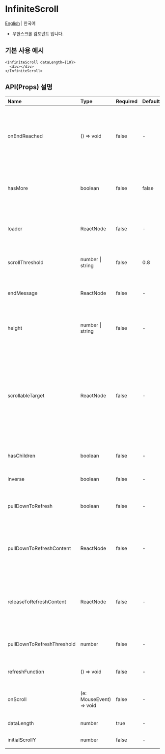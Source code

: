 # InfiniteScroll

[English](../en/component_infinitescroll.md) | 한국어

- 무한스크롤 컴포넌트 입니다.

## 기본 사용 예시

```tsx
<InfiniteScroll dataLength={10}>
  <div></div>
</InfiniteScroll>
```

## API(Props) 설명

| Name                       | Type                    | Required | Default | Description                                                                                                                                                                    |
| :------------------------- | :---------------------- | :------- | :------ | :----------------------------------------------------------------------------------------------------------------------------------------------------------------------------- |
| onEndReached               | () => void              | false    | -       | 스크롤 영역 하단에 도달했을 때 호출하는 이벤트 <br>- 페이징을 위한 데이터 fetching에 사용                                                                                      |
| hasMore                    | boolean                 | false    | false   | 스크롤 영역 하단에 도달했을 때 `onEndReached` 이벤트를 호출할지 여부 결정                                                                                                      |
| loader                     | ReactNode               | false    | -       | 다음 데이터를 fetching하는 동안 보여줄 fallback UI 컴포넌트                                                                                                                    |
| scrollThreshold            | number \| string        | false    | 0.8     | InfiniteScroll이 다음에 호출할 시점을 정의하는 임계값                                                                                                                          |
| endMessage                 | ReactNode               | false    | -       | 스크롤 영역 하단에 도달했을 때 보여줄 메시지                                                                                                                                   |
| height                     | number \| string        | false    | -       | 고정 높이 스크롤 컨텐츠를 사용하고 싶은 경우, 그 때 지정할 높이값                                                                                                              |
| scrollableTarget           | ReactNode               | false    | -       | InfiniteScroll 구성 요소에 오버플로 스크롤바를 이미 제공하고 있는 (부모) DOM 요소에 대한 참조 <br>- DOM 요소의 ID를 등록하면, 해당 ID를 가진 DOM 요소가 스크롤 영역으로 사용됨 |
| hasChildren                | boolean                 | false    | -       | 스크롤 영역에 자식 요소가 있는지 여부                                                                                                                                          |
| inverse                    | boolean                 | false    | -       | InfiniteScroll을 최상단에 설정할지 여부                                                                                                                                        |
| pullDownToRefresh          | boolean                 | false    | -       | 화면을 아래로 당려 새로 고침 기능을 활성화할지 여부                                                                                                                            |
| pullDownToRefreshContent   | ReactNode               | false    | -       | 화면을 아래로 당겨 새로 고침 기능을 사용할 때, 새로 고침이 시작되기 전에 보여줄 컴포넌트                                                                                       |
| releaseToRefreshContent    | ReactNode               | false    | -       | 화면을 아래로 당겨 새로 고침 기능을 사용할 때, 새로 고침이 시작된 후 보여줄 컴포넌트                                                                                           |
| pullDownToRefreshThreshold | number                  | false    | -       | 사용자가 새로고침을 위해 당겨야 하는 최소 거리                                                                                                                                 |
| refreshFunction            | () => void              | false    | -       | 새로고침을 위해 호출하는 함수                                                                                                                                                  |
| onScroll                   | (e: MouseEvent) => void | false    | -       | 스크롤 이벤트가 발생할 때마다 호출되는 함수                                                                                                                                    |
| dataLength                 | number                  | true     | -       | 스크롤 영역의 데이터 길이                                                                                                                                                      |
| initialScrollY             | number                  | false    | -       | 초기 스크롤 위치                                                                                                                                                               |
